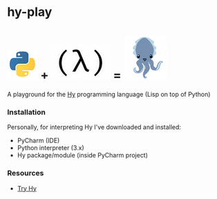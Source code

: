 # hy-play

# ![alt text][python-logo] + ![alt text][lisp-logo] = ![alt text][hy-logo]

A playground for the [Hy][hy-url] programming language (Lisp on top of Python)


### Installation

Personally, for interpreting Hy I've downloaded and installed:

* PyCharm (IDE)
* Python interpreter (3.x)
* Hy package/module (inside PyCharm project)

### Resources

* [Try Hy][try-hy-url]

[python-logo]: /images/python.png "Python"
[lisp-logo]: /images/lisp.png "Lisp"
[hy-logo]: /images/hy.png "Hy"
[hy-url]: http://hylang.org
[try-hy-url]: https://try-hy.appspot.com/
